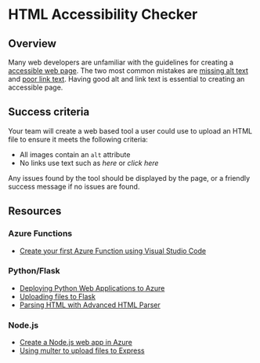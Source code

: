 # HTML Accessibility Checker

## Overview

Many web developers are unfamiliar with the guidelines for creating a [accessible web page](https://accessibility.umn.edu/core-skills-web-developers). The two most common mistakes are [missing alt text](https://accessibility.umn.edu/core-skills/alt-text) and [poor link text](https://accessibility.umn.edu/core-skills/hyperlinks). Having good alt and link text is essential to creating an accessible page.

## Success criteria

Your team will create a web based tool a user could use to upload an HTML file to ensure it meets the following criteria:

- All images contain an `alt` attribute
- No links use text such as *here* or *click here*

Any issues found by the tool should be displayed by the page, or a friendly success message if no issues are found.

## Resources

### Azure Functions

- [Create your first Azure Function using Visual Studio Code](https://docs.microsoft.com/en-us/azure/azure-functions/functions-create-first-function-vs-code)

### Python/Flask

- [Deploying Python Web Applications to Azure](https://medium.com/@GeekTrainer/deploying-python-web-apps-to-azure-app-services-413cc16d4d68)
- [Uploading files to Flask](http://flask.pocoo.org/docs/1.0/patterns/fileuploads/)
- [Parsing HTML with Advanced HTML Parser](https://github.com/kata198/AdvancedHTMLParser)

### Node.js

- [Create a Node.js web app in Azure](https://docs.microsoft.com/en-us/azure/app-service/app-service-web-get-started-nodejs)
- [Using multer to upload files to Express](https://github.com/expressjs/multer#readme)
